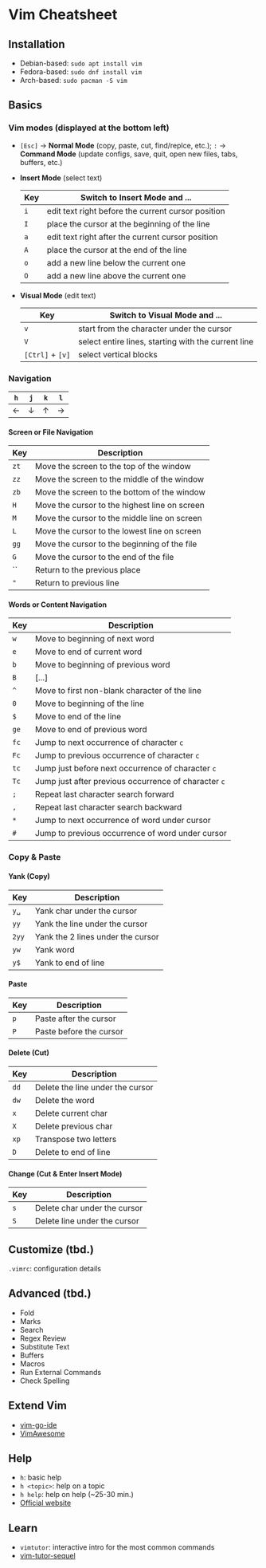 # Vim Cheatsheet

## Installation
* Debian-based: `sudo apt install vim`
* Fedora-based: `sudo dnf install vim`
* Arch-based: `sudo pacman -S vim`

## Basics

### Vim modes (displayed at the bottom left)
* `[Esc]` → **Normal Mode** (copy, paste, cut, find/replce, etc.); `:` → **Command Mode** (update configs, save, quit, open new files, tabs, buffers, etc.)
  
* **Insert Mode** (select text)
  
  | Key | Switch to Insert Mode and ... |
  |-----|-------------|
  | `i` | edit text right before the current cursor position |
  | `I` | place the cursor at the beginning of the line |
  | `a` | edit text right after the current cursor position |
  | `A` | place the cursor at the end of the line |
  | `o` | add a new line below the current one |
  | `O` | add a new line above the current one |
  
* **Visual Mode** (edit text)
  
  | Key | Switch to Visual Mode and ... |
  |-----|-------------|
  | `v` | start from the character under the cursor |
  | `V` | select entire lines, starting with the current line |
  | `[Ctrl]` + `[v]` | select vertical blocks |

### Navigation
| `h` | `j` | `k` | `l` |
|---|---|---|---|
| ← | ↓ | ↑ | → |

#### Screen or File Navigation
| Key   | Description                                  |
|-------|----------------------------------------------|
| `zt`  | Move the screen to the top of the window     |
| `zz`  | Move the screen to the middle of the window  |
| `zb`  | Move the screen to the bottom of the window  |
| `H`   | Move the cursor to the highest line on screen|
| `M`   | Move the cursor to the middle line on screen |
| `L`   | Move the cursor to the lowest line on screen |
| `gg`  | Move the cursor to the beginning of the file |
| `G`   | Move the cursor to the end of the file       |
| ``  | Return to the previous place                   |
| `"`   | Return to previous line                      |

#### Words or Content Navigation
| Key   | Description                                         |
|-------|-----------------------------------------------------|
| `w`   | Move to beginning of next word                      |
| `e`   | Move to end of current word                         |
| `b`   | Move to beginning of previous word                  |
| `B`   | [...]                                               |
| `^`   | Move to first non-blank character of the line       |
| `0`   | Move to beginning of the line                       |
| `$`   | Move to end of the line                             |
| `ge`  | Move to end of previous word                        |
| `fc`  | Jump to next occurrence of character `c`            |
| `Fc`  | Jump to previous occurrence of character `c`        |
| `tc`  | Jump just before next occurrence of character `c`   |
| `Tc`  | Jump just after previous occurrence of character `c`|
| `;`   | Repeat last character search forward                |
| `,`   | Repeat last character search backward               |
| `*`   | Jump to next occurrence of word under cursor        |
| `#`   | Jump to previous occurrence of word under cursor    |

### Copy & Paste

#### Yank (Copy)
| Key     | Description                          |
|---------|--------------------------------------|
| `y␣`    | Yank char under the cursor           |
| `yy`    | Yank the line under the cursor       |
| `2yy`   | Yank the 2 lines under the cursor    |
| `yw`    | Yank word                            |
| `y$`    | Yank to end of line                  |

#### Paste
| Key   | Description              |
|-------|--------------------------|
| `p`   | Paste after the cursor   |
| `P`   | Paste before the cursor  |

#### Delete (Cut)
| Key   | Description                        |
|-------|------------------------------------|
| `dd`  | Delete the line under the cursor   |
| `dw`  | Delete the word                    |
| `x`   | Delete current char                |
| `X`   | Delete previous char               |
| `xp`  | Transpose two letters              |
| `D`   | Delete to end of line              |

#### Change (Cut & Enter Insert Mode)
| Key   | Description                          |
|-------|--------------------------------------|
| `s`   | Delete char under the cursor         |
| `S`   | Delete line under the cursor         |

## Customize (tbd.)
`.vimrc`: configuration details

## Advanced (tbd.)
* Fold
* Marks
* Search
* Regex Review
* Substitute Text
* Buffers
* Macros
* Run External Commands
* Check Spelling

## Extend Vim
* [vim-go-ide](https://github.com/rgerardi/vim-go-ide)
* [VimAwesome](https://vimawesome.com/)

## Help
* `h`: basic help
* `h <topic>`: help on a topic
* `h help`: help on help (~25-30 min.)
* [Official website](http://www.vim.org/)

## Learn
* `vimtutor`: interactive intro for the most common commands
* [vim-tutor-sequel](https://github.com/micahkepe/vimtutor-sequel)
